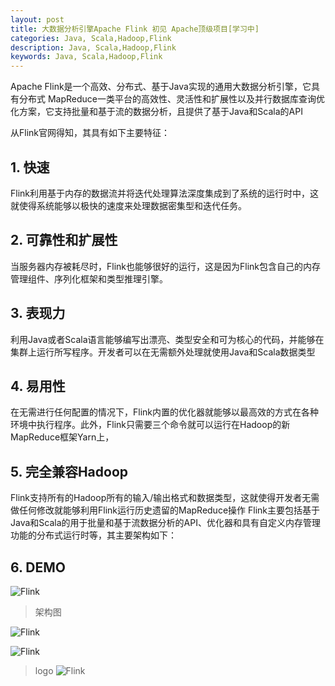 ```yaml
---
layout: post
title: 大数据分析引擎Apache Flink 初见 Apache顶级项目[学习中]
categories: Java, Scala,Hadoop,Flink
description: Java, Scala,Hadoop,Flink
keywords: Java, Scala,Hadoop,Flink
---
```


Apache Flink是一个高效、分布式、基于Java实现的通用大数据分析引擎，它具有分布式 MapReduce一类平台的高效性、灵活性和扩展性以及并行数据库查询优化方案，它支持批量和基于流的数据分析，且提供了基于Java和Scala的API


从Flink官网得知，其具有如下主要特征：

## 1. 快速

Flink利用基于内存的数据流并将迭代处理算法深度集成到了系统的运行时中，这就使得系统能够以极快的速度来处理数据密集型和迭代任务。

## 2. 可靠性和扩展性

当服务器内存被耗尽时，Flink也能够很好的运行，这是因为Flink包含自己的内存管理组件、序列化框架和类型推理引擎。

## 3. 表现力

利用Java或者Scala语言能够编写出漂亮、类型安全和可为核心的代码，并能够在集群上运行所写程序。开发者可以在无需额外处理就使用Java和Scala数据类型

## 4. 易用性

在无需进行任何配置的情况下，Flink内置的优化器就能够以最高效的方式在各种环境中执行程序。此外，Flink只需要三个命令就可以运行在Hadoop的新MapReduce框架Yarn上，

## 5. 完全兼容Hadoop

Flink支持所有的Hadoop所有的输入/输出格式和数据类型，这就使得开发者无需做任何修改就能够利用Flink运行历史遗留的MapReduce操作 
Flink主要包括基于Java和Scala的用于批量和基于流数据分析的API、优化器和具有自定义内存管理功能的分布式运行时等，其主要架构如下：

## 6. DEMO

![Flink](https://zmatsh.b0.upaiyun.com/posts/flink/flink-demo.gif)



> 架构图 

![Flink](https://zmatsh.b0.upaiyun.com/flink.png)


![Flink](https://zmatsh.b0.upaiyun.com/flink-home-graphic-update.svg)

> logo
![Flink](https://zmatsh.b0.upaiyun.com/flink-header-logo.svg)